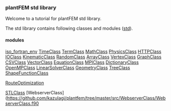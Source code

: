### plantFEM std library

Welcome to a tutorial for plantFEM std library.

The std library contains following classes and modules ([std](https://github.com/kazulagi/plantfem/tree/master/src/std/std.f90)).

#### modules
    
[iso_fortran_env](https://gcc.gnu.org/onlinedocs/gfortran/ISO_005fFORTRAN_005fENV.html)
[TimeClass](https://github.com/kazulagi/plantfem/tree/master/src/TimeClass/TimeClass.f90)
[TermClass](https://github.com/kazulagi/plantfem/tree/master/src/TermClass/TermClass.f90)
[MathClass](https://github.com/kazulagi/plantfem/tree/master/src/MathClass/MathClass.f90)
[PhysicsClass](https://github.com/kazulagi/plantfem/tree/master/src/PhysicsClass/PhysicsClass.f90)
[HTTPClass](https://github.com/kazulagi/plantfem/tree/master/src/HTTPClass/HTTPClass.f90)
[IOClass](https://github.com/kazulagi/plantfem/tree/master/src/IOClass/IOClass.f90)
[KinematicClass](https://github.com/kazulagi/plantfem/tree/master/src/KinematicClass/KinematicClass.f90)
[RandomClass](https://github.com/kazulagi/plantfem/tree/master/src/RandomClass/RandomClass.f90)
[ArrayClass](https://github.com/kazulagi/plantfem/tree/master/src/ArrayClass/ArrayClass.f90)
[VertexClass](https://github.com/kazulagi/plantfem/tree/master/src/VertexClass/VertexClass.f90)
[GraphClass](https://github.com/kazulagi/plantfem/tree/master/src/GraphClass/GraphClass.f90)
[CSVClass](https://github.com/kazulagi/plantfem/tree/master/src/CSVClass/CSVClass.f90)
[VectorClass](https://github.com/kazulagi/plantfem/tree/master/src/VectorClass/VectorClass.f90)
[EquationClass](https://github.com/kazulagi/plantfem/tree/master/src/EquationClass/EquationClass.f90)
[MPIClass](https://github.com/kazulagi/plantfem/tree/master/src/MPIClass/MPIClass.f90)
[DictionaryClass](https://github.com/kazulagi/plantfem/tree/master/src/DictionaryClass/DictionaryClass.f90)
[OpenMPClass](https://github.com/kazulagi/plantfem/tree/master/src/OpenMPClass/OpenMPClass.f90)
[LinearSolverClass](https://github.com/kazulagi/plantfem/tree/master/src/LinearSolverClass/LinearSolverClass.f90)
[GeometryClass](https://github.com/kazulagi/plantfem/tree/master/src/GeometryClass/GeometryClass.f90)
[TreeClass](https://github.com/kazulagi/plantfem/tree/master/src/TreeClass/TreeClass.f90)
[ShapeFunctionClass](https://github.com/kazulagi/plantfem/tree/master/src/ShapeFunctionClass/ShapeFunctionClass.f90)

[RouteOptimization](https://github.com/kazulagi/plantfem/tree/master/src/RouteOptimization/RouteOptimization.f90)
    
[STLClass](https://github.com/kazulagi/plantfem/tree/master/src/STLClass/STLClass.f90)
[WebserverClass](https://github.com/kazulagi/plantfem/tree/master/src/WebserverClass/WebserverClass.f90
```fortran
